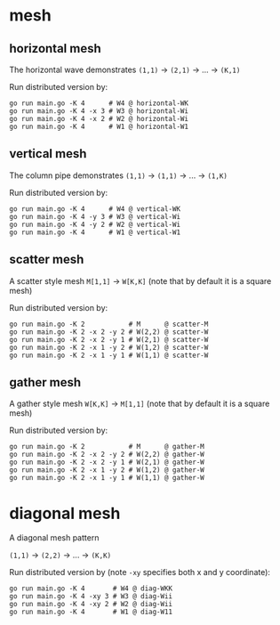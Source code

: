 # mesh

## horizontal mesh

The horizontal wave demonstrates
`(1,1)` → `(2,1)` → ... → `(K,1)`

Run distributed version by:

    go run main.go -K 4      # W4 @ horizontal-WK
    go run main.go -K 4 -x 3 # W3 @ horizontal-Wi
    go run main.go -K 4 -x 2 # W2 @ horizontal-Wi
    go run main.go -K 4      # W1 @ horizontal-W1

## vertical mesh

The column pipe demonstrates
`(1,1)` → `(1,1)` → ... → `(1,K)`

Run distributed version by:

    go run main.go -K 4      # W4 @ vertical-WK
    go run main.go -K 4 -y 3 # W3 @ vertical-Wi
    go run main.go -K 4 -y 2 # W2 @ vertical-Wi
    go run main.go -K 4      # W1 @ vertical-W1

## scatter mesh

A scatter style mesh `M[1,1]` → `W[K,K]`
(note that by default it is a square mesh)

Run distributed version by:

    go run main.go -K 2           # M      @ scatter-M
    go run main.go -K 2 -x 2 -y 2 # W(2,2) @ scatter-W
    go run main.go -K 2 -x 2 -y 1 # W(2,1) @ scatter-W
    go run main.go -K 2 -x 1 -y 2 # W(1,2) @ scatter-W
    go run main.go -K 2 -x 1 -y 1 # W(1,1) @ scatter-W

## gather mesh

A gather style mesh `W[K,K]` → `M[1,1]`
(note that by default it is a square mesh)

Run distributed version by:

    go run main.go -K 2           # M      @ gather-M
    go run main.go -K 2 -x 2 -y 2 # W(2,2) @ gather-W
    go run main.go -K 2 -x 2 -y 1 # W(2,1) @ gather-W
    go run main.go -K 2 -x 1 -y 2 # W(1,2) @ gather-W
    go run main.go -K 2 -x 1 -y 1 # W(1,1) @ gather-W

# diagonal mesh

A diagonal mesh pattern

`(1,1)` → `(2,2)` → ... → `(K,K)`

Run distributed version by (note `-xy` specifies both x and y coordinate):

    go run main.go -K 4       # W4 @ diag-WKK
    go run main.go -K 4 -xy 3 # W3 @ diag-Wii
    go run main.go -K 4 -xy 2 # W2 @ diag-Wii
    go run main.go -K 4       # W1 @ diag-W11

